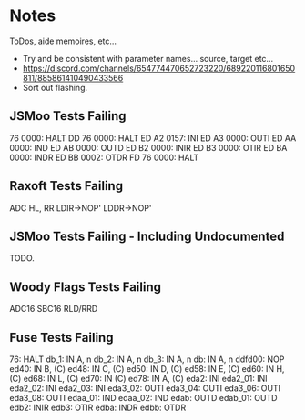 # Notes

ToDos, aide memoires, etc...

- Try and be consistent with parameter names... source, target etc...
- https://discord.com/channels/654774470652723220/689220116801650811/885861410490433566
- Sort out flashing.

## JSMoo Tests Failing

76 0000: HALT
DD 76 0000: HALT
ED A2 0157: INI
ED A3 0000: OUTI
ED AA 0000: IND
ED AB 0000: OUTD
ED B2 0000: INIR
ED B3 0000: OTIR
ED BA 0000: INDR
ED BB 0002: OTDR
FD 76 0000: HALT

## Raxoft Tests Failing

ADC HL, RR
LDIR->NOP'
LDDR->NOP'


## JSMoo Tests Failing - Including Undocumented

TODO.

## Woody Flags Tests Failing

ADC16
SBC16
RLD/RRD

## Fuse Tests Failing

76: HALT
db_1: IN A, n
db_2: IN A, n
db_3: IN A, n
db: IN A, n
ddfd00: NOP
ed40: IN B, (C)
ed48: IN C, (C)
ed50: IN D, (C)
ed58: IN E, (C)
ed60: IN H, (C)
ed68: IN L, (C)
ed70: IN (C)
ed78: IN A, (C)
eda2: INI
eda2_01: INI
eda2_02: INI
eda2_03: INI
eda3_02: OUTI
eda3_04: OUTI
eda3_06: OUTI
eda3_08: OUTI
edaa_01: IND
edaa_02: IND
edab: OUTD
edab_01: OUTD
edb2: INIR
edb3: OTIR
edba: INDR
edbb: OTDR